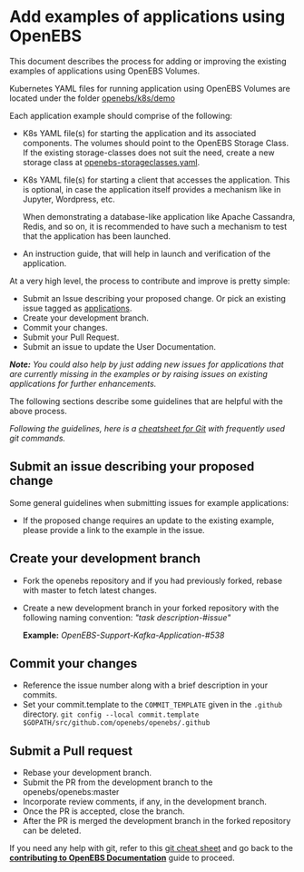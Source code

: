 # Add examples of applications using OpenEBS

This document describes the process for adding or improving the existing examples of applications using OpenEBS Volumes.

Kubernetes YAML files for running application using OpenEBS Volumes are located under the folder [openebs/k8s/demo](https://github.com/openebs/openebs/tree/master/k8s/demo)

Each application example should comprise of the following:

- K8s YAML file(s) for starting the application and its associated components. The volumes should point to the OpenEBS Storage Class. If the existing storage-classes does not suit the need, create a new storage class at [openebs-storageclasses.yaml](../k8s/openebs-storageclasses.yaml).
- K8s YAML file(s) for starting a client that accesses the application. This is optional, in case the application itself provides a mechanism like in Jupyter, Wordpress, etc.

  When demonstrating a database-like application like Apache Cassandra, Redis, and so on, it is recommended to have such a mechanism to test that the application has been launched.
- An instruction guide, that will help in launch and verification of the application.

At a very high level, the process to contribute and improve is pretty simple:

- Submit an Issue describing your proposed change. Or pick an existing issue tagged as [applications](https://github.com/openebs/openebs/labels/application).
- Create your development branch.
- Commit your changes.
- Submit your Pull Request.
- Submit an issue to update the User Documentation.

***Note:** You could also help by just adding new issues for applications that are currently missing in the examples or by raising issues on existing applications for further enhancements.*

The following sections describe some guidelines that are helpful with the above process.

*Following the guidelines, here is a [cheatsheet for Git](./git-cheatsheet.md) with frequently used git commands.*

## Submit an issue describing your proposed change

Some general guidelines when submitting issues for example applications:

- If the proposed change requires an update to the existing example, please provide a link to the example in the issue.

## Create your development branch

- Fork the openebs repository and if you had previously forked, rebase with master to fetch latest changes.
- Create a new development branch in your forked repository with the following naming convention: *"task description-#issue"*

  **Example:** *OpenEBS-Support-Kafka-Application-#538*

## Commit your changes

- Reference the issue number along with a brief description in your commits.
- Set your commit.template to the `COMMIT_TEMPLATE` given in the `.github` directory.
  `git config --local commit.template $GOPATH/src/github.com/openebs/openebs/.github`

## Submit a Pull request

- Rebase your development branch.
- Submit the PR from the development branch to the openebs/openebs:master
- Incorporate review comments, if any, in the development branch.
- Once the PR is accepted, close the branch.
- After the PR is merged the development branch in the forked repository can be deleted.

If you need any help with git, refer to this [git cheat sheet](./git-cheatsheet.md) and go back to the [**contributing to OpenEBS Documentation**](../CONTRIBUTING.md) guide to proceed.
